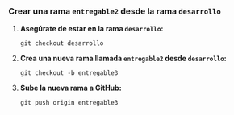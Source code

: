 <h3>Crear una rama <code>entregable2</code> desde la rama <code>desarrollo</code></h3>

<ol>
  <li>
    <p><strong>Asegúrate de estar en la rama <code>desarrollo</code>:</strong></p>
    <pre><code>git checkout desarrollo</code></pre>
  </li>
  <li>
    <p><strong>Crea una nueva rama llamada <code>entregable2</code> desde <code>desarrollo</code>:</strong></p>
    <pre><code>git checkout -b entregable3</code></pre>
  </li>
  <li>
    <p><strong>Sube la nueva rama a GitHub:</strong></p>
    <pre><code>git push origin entregable3</code></pre>
  </li>
</ol>
